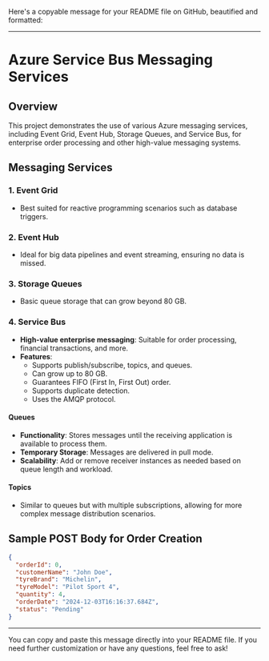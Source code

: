 Here's a copyable message for your README file on GitHub, beautified and formatted:

---

# Azure Service Bus Messaging Services

## Overview
This project demonstrates the use of various Azure messaging services, including Event Grid, Event Hub, Storage Queues, and Service Bus, for enterprise order processing and other high-value messaging systems.

## Messaging Services

### 1. Event Grid
- Best suited for reactive programming scenarios such as database triggers.

### 2. Event Hub
- Ideal for big data pipelines and event streaming, ensuring no data is missed.

### 3. Storage Queues
- Basic queue storage that can grow beyond 80 GB.

### 4. Service Bus
- **High-value enterprise messaging**: Suitable for order processing, financial transactions, and more.
- **Features**:
  - Supports publish/subscribe, topics, and queues.
  - Can grow up to 80 GB.
  - Guarantees FIFO (First In, First Out) order.
  - Supports duplicate detection.
  - Uses the AMQP protocol.
  
#### Queues
- **Functionality**: Stores messages until the receiving application is available to process them.
- **Temporary Storage**: Messages are delivered in pull mode.
- **Scalability**: Add or remove receiver instances as needed based on queue length and workload.

#### Topics
- Similar to queues but with multiple subscriptions, allowing for more complex message distribution scenarios.

## Sample POST Body for Order Creation

```json
{
  "orderId": 0,
  "customerName": "John Doe",
  "tyreBrand": "Michelin",
  "tyreModel": "Pilot Sport 4",
  "quantity": 4,
  "orderDate": "2024-12-03T16:16:37.684Z",
  "status": "Pending"
}
```

---

You can copy and paste this message directly into your README file. If you need further customization or have any questions, feel free to ask!
